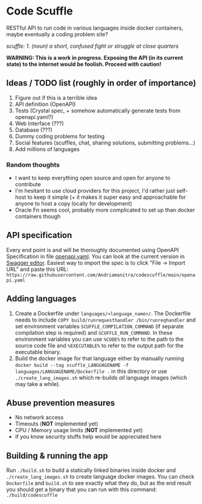 # Code Scuffle

RESTful API to run code in various languages inside docker containers, maybe eventually a coding problem site?

*scuffle: 1. (noun) a short, confused fight or struggle at close quarters*

**WARNING: This is a work in progress. Exposing the API (in its current state) to the internet would be foolish. Proceed with caution!**


## Ideas / TODO list (roughly in order of importance)

1. Figure out if this is a terrible idea
1. API definition (OpenAPI)
1. Tests (Crystal spec, + somehow automatically generate tests from openapi.yaml?)
1. Web Interface (???)
1. Database (???)
1. Dummy coding problems for testing
1. Social features (scuffles, chat, sharing solutions, submitting problems...)
1. Add millions of languages


### Random thoughts

* I want to keep everything open source and open for anyone to contribute
* I'm hesitant to use cloud providers for this project, I'd rather just self-host to keep it simple (+ it makes it super easy and approachable for anyone to host a copy locally for development)
* Oracle Fn seems cool, probably more complicated to set up than docker containers though


## API specification

Every end point is and will be thoroughly documented using OpenAPI Specification in file [openapi.yaml](./openapi.yaml). You can look at the current version in [Swagger editor](https://editor.swagger.io/). Easiest way to import the spec is to click "File -> Import URL" and paste this URL: `https://raw.githubusercontent.com/Andriamanitra/codescuffle/main/openapi.yaml`


## Adding languages

1. Create a Dockerfile under `languages/<language_name>/`. The Dockerfile needs to include `COPY build/runrequesthandler /bin/runreqhandler` and set environment variables `SCUFFLE_COMPILATION_COMMAND` (if separate compilation step is required) and `SCUFFLE_RUN_COMMAND`. In these environment variables you can use `%CODE%` to refer to the path to the source code file and `%EXECUTABLE%` to refer to the output path for the executable binary.
2. Build the docker image for that language either by manually running `docker build --tag scuffle_LANGUAGENAME -f languages/LANGUAGENAME/Dockerfile .` in this directory or use `./create_lang_images.sh` which re-builds *all* language images (which may take a while).


## Abuse prevention measures

* No network access
* Timeouts (**NOT** implemented yet)
* CPU / Memory usage limits (**NOT** implemented yet)
* if you know security stuffs help would be appreciated here


## Building & running the app
Run `./build.sh` to build a statically linked binaries inside docker and `./create_lang_images.sh` to create language docker images. You can check `Dockerfile` and `build.sh` to see exactly what they do, but as the end result you should get a binary that you can run with this command: `./build/codescuffle`
